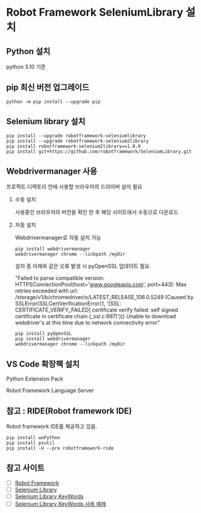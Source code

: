 # Robot Framework SeleniumLibrary 설치



## Python 설치

python 3.10 기준

## pip 최신 버전 업그레이드

```
python -m pip install --upgrade pip
```

## Selenium library 설치

```
pip install --upgrade robotframework-seleniumlibrary
pip install --upgrade robotframework-selenium2library
pip install robotframework-selenium2library==1.8.0
pip install git+https://github.com/robotframework/SeleniumLibrary.git
```

## Webdrivermanager 사용

프로젝트 디렉토리 안에 사용할 브라우저의 드라이버 설치 필요

1. 수동 설치

    사용중인 브라우저의 버전을 확인 한 후 해당 사이트에서 수동으로 다운로드

2. 자동 설치

    Webdrivermanager로 자동 설치 가능

    ```
    pip install webdrivermanager
    webdrivermanager chrome --linkpath /myDir
    ```

    설치 중 아래와 같은 오류 발생 시 pyOpenSSL 업데이트 필요

    "Failed to parse compatible version: HTTPSConnectionPool(host='www.googleapis.com', port=443): Max retries exceeded with url: /storage/v1/b/chromedriver/o/LATEST_RELEASE_106.0.5249 (Caused by SSLError(SSLCertVerificationError(1, '\[SSL: CERTIFICATE_VERIFY_FAILED] certificate verify failed: self signed certificate in certificate chain (_ssl.c:997)')))
Unable to download webdriver's at this time due to network connectivity error"

    ```
    pip install pyOpenSSL
    pip install webdrivermanager
    webdrivermanager chrome --linkpath /myDir
    ```

## VS Code 확장팩 설치

Python Extension Pack

Robot Framework Language Server


## 참고 : RIDE(Robot framework IDE)

Robot framework IDE를 제공하고 있음.

```
pip install wxPython
pip install psutil
pip install -U --pre robotframework-ride
```

## 참고 사이트

- [ ] [Robot Framework](https://robotframework.org/)
- [ ] [Selenium Library](https://github.com/robotframework/SeleniumLibrary/)
- [ ] [Selenium Library KeyWords](https://robotframework.org/SeleniumLibrary/SeleniumLibrary.html)
- [ ] [Selenium Library KeyWords 사용 예제](https://intrepidgeeks.com/tutorial/creating-keywords-in-robot-framework-using-python)
